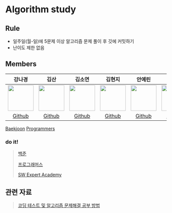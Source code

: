 # Algorithm study

## Rule
- 일주일(월-일)에 5문제 이상 알고리즘 문제 풀이 후 깃에 커밋하기
- 난이도 제한 없음

## Members
강나경|김산|김소연|김현지|안예린|양민영|이현희|장효선|정민지|최지연
:-:|:-:|:-:|:-:|:-:|:-:|:-:|:-:|:-:|:-:
<img src='https://avatars.githubusercontent.com/u/59854630?v=4' height=80 width=80px></img>|<img src='https://avatars.githubusercontent.com/u/80572018?v=4' height=80 width=80px></img>|<img src='https://avatars.githubusercontent.com/u/40655873?v=4' height=80 width=80px></img>|<img src='https://avatars.githubusercontent.com/u/15031359?v=4' height=80 width=80px></img>|<img src='https://avatars.githubusercontent.com/u/69211032?v=4' height=80 width=80px></img>|<img src='https://avatars.githubusercontent.com/u/81605153?v=4' height=80 width=80px></img>|<img src='https://avatars.githubusercontent.com/u/71260253?v=4' height=80 width=80px></img>|<img src='https://avatars.githubusercontent.com/u/68596746?v=4' height=80 width=80px></img>|<img src='https://avatars.githubusercontent.com/u/82785580?v=4' height=80 width=80px></img>|<img src='https://avatars.githubusercontent.com/u/97504669?v=4' height=80 width=80px></img>  
[Github](https://github.com/angieKang)|[Github](https://github.com/mounKim)|[Github](https://github.com/)|[Github](https://github.com/TB2715)|[Github](https://github.com/girlwcode)|[Github](https://github.com/minyeong-37)|[Github](https://github.com/hyunhee0521)|[Github](https://github.com/jhsseonn)|[Github](https://github.com/minji2744)|[Github](https://github.com/jeeyeon51)
[Baekjoon](https://www.acmicpc.net/user/kangng0125)
[Programmers](https://programmers.co.kr/pr/angiekang)


### do it!
> [백준](https://www.acmicpc.net/)
> 
> [프로그래머스](https://programmers.co.kr/)
> 
> [SW Expert Academy](https://swexpertacademy.com/main/main.do)

## 관련 자료
> [코딩 테스트 및 알고리즘 문제해결 공부 방법](https://www.slideshare.net/SuhyunPark23/kucc-2022-4)
